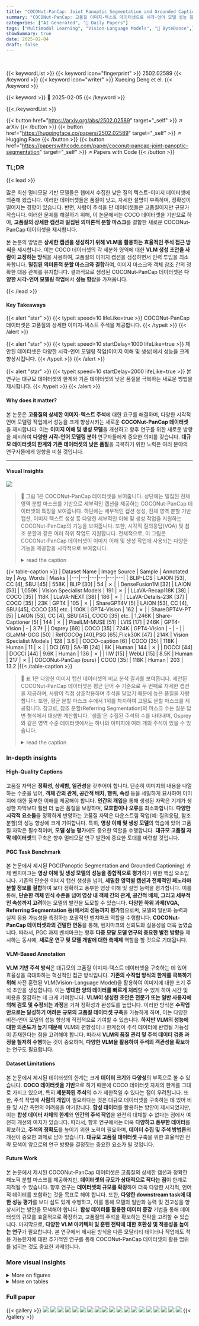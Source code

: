 ```yaml
---
title: "COCONut-PanCap: Joint Panoptic Segmentation and Grounded Captions for Fine-Grained Understanding and Generation"
summary: "COCONut-PanCap: 고품질 이미지-텍스트 데이터셋으로 시각-언어 모델 성능 향상"
categories: ["AI Generated", "🤗 Daily Papers"]
tags: ["Multimodal Learning", "Vision-Language Models", "🏢 ByteDance",]
showSummary: true
date: 2025-02-04
draft: false
---
```


<br>

{{< keywordList >}}
{{< keyword icon="fingerprint" >}} 2502.02589 {{< /keyword >}}
{{< keyword icon="writer" >}} Xueqing Deng et el. {{< /keyword >}}
 
{{< keyword >}} 🤗 2025-02-05 {{< /keyword >}}
 
{{< /keywordList >}}

{{< button href="https://arxiv.org/abs/2502.02589" target="_self" >}}
↗ arXiv
{{< /button >}}
{{< button href="https://huggingface.co/papers/2502.02589" target="_self" >}}
↗ Hugging Face
{{< /button >}}
{{< button href="https://paperswithcode.com/paper/coconut-pancap-joint-panoptic-segmentation" target="_self" >}}
↗ Papers with Code
{{< /button >}}




### TL;DR


{{< lead >}}

많은 최신 멀티모달 기반 모델들은 웹에서 수집한 낮은 질의 텍스트-이미지 데이터셋에 의존해 왔습니다. 이러한 데이터셋들은 품질이 낮고, 자세한 설명이 부족하며, 정확성이 떨어지는 경향이 있습니다.  반면, 사람이 주석을 단 데이터셋들은 고품질이지만 규모가 작습니다. 이러한 문제를 해결하기 위해, 이 논문에서는 COCO 데이터셋을 기반으로 하여, **고품질의 상세한 캡션과 밀집된 의미론적 분할 마스크**를 결합한 새로운 COCONut-PanCap 데이터셋을 제시합니다. 

본 논문의 방법은 **상세한 캡션을 생성하기 위해 VLM을 활용하는 효율적인 주석 접근 방식**을 제시합니다. 이는 COCO 데이터셋의 각 세분화 영역에 대한 **VLM 생성 초안을 사람이 교정하는 방식**을 사용하여, 고품질의 이미지 캡션을 생성하면서 인력 투입을 최소화합니다.  **밀집된 의미론적 분할 마스크와 결합**하여, 이미지 마스크와 객체 참조 간의 정확한 대응 관계를 유지합니다.  결과적으로 생성된 COCONut-PanCap 데이터셋은 **다양한 시각-언어 모델링 작업**에서 **성능 향상**을 가져옵니다.

{{< /lead >}}


#### Key Takeaways

{{< alert "star" >}}
{{< typeit speed=10 lifeLike=true >}} COCONut-PanCap 데이터셋은 고품질의 상세한 이미지-텍스트 주석을 제공합니다. {{< /typeit >}}
{{< /alert >}}

{{< alert "star" >}}
{{< typeit speed=10 startDelay=1000 lifeLike=true >}} 제안된 데이터셋은 다양한 시각-언어 모델링 작업(이미지 이해 및 생성)에서 성능을 크게 향상시킵니다. {{< /typeit >}}
{{< /alert >}}

{{< alert "star" >}}
{{< typeit speed=10 startDelay=2000 lifeLike=true >}} 본 연구는 대규모 데이터셋의 한계와 기존 데이터셋의 낮은 품질을 극복하는 새로운 방법을 제시합니다. {{< /typeit >}}
{{< /alert >}}

#### Why does it matter?
본 논문은 **고품질의 상세한 이미지-텍스트 주석**에 대한 요구를 해결하며, 다양한 시각적 언어 모델링 작업에서 성능을 크게 향상시키는 새로운 **COCONut-PanCap 데이터셋**을 제시합니다. 이는 **이미지 이해 및 생성 모델**을 개선하고 향후 연구를 위한 새로운 방향을 제시하여 **다양한 시각-언어 모델링 분야** 연구자들에게 중요한 의미를 갖습니다.  **대규모 데이터셋의 한계와 기존 데이터셋의 낮은 품질**을 극복하기 위한 노력은 여러 분야의 연구자들에게 영향을 미칠 것입니다.

------
#### Visual Insights



![](https://arxiv.org/html/2502.02589/x2.png)

> 🔼 그림 1은 COCONut-PanCap 데이터셋을 보여줍니다. 상단에는 밀집된 전체 영역 분할 마스크를 기반으로 세부적인 캡션을 제공하는 COCONut-PanCap 데이터셋의 특징을 보여줍니다. 하단에는 세부적인 캡션 생성, 전체 영역 분할 기반 캡션, 이미지 텍스트 생성 등 다양한 세부적인 이해 및 생성 작업을 지원하는 COCONut-PanCap의 기능을 보여줍니다. 또한, 시각적 질의응답(VQA) 및 참조 분할과 같은 여러 하위 작업도 지원합니다.  전체적으로, 이 그림은 COCONut-PanCap 데이터셋이 이미지 이해 및 생성 작업에 사용되는 다양한 기능을 제공함을 시각적으로 보여줍니다.
> <details>
> <summary>read the caption</summary>
> Figure 1:  COCONut-PanCap Dataset. Top: The proposed COCONut-PanCap dataset features detailed captions grounded with dense panoptic segmentation masks. Bottom: COCONut-PanCap supports various fine-grained understanding and generation tasks, including detailed captioning, panoptic segmentation grounded caption, and text-to-image generation. The dataset also facilitates several downstream tasks, such as visual question-answering (VQA) and referring segmentation.
> </details>





{{< table-caption >}}
| Dataset Name | Image Source | Sample | Annotated by | Avg. Words | Masks |
|---|---|---|---|---|---| 
| BLIP-LCS | LAION [53], CC [4], SBU [45] | 558K | BLIP [30] | 54 | ✗ |
| DenseFusion1M [32] | LAION [53] | 1,059K | Vision Specialist Models | 191 | ✗ |
| LLaVA-Recap118K [38] | COCO [35] | 118K | LLaVA-NEXT [38] | 186 | ✗ |
| LLaVA-Details-23K [37] | COCO [35] | 23K | GPT4 | 105 | ✗ |
| ShareGPT4V [5] | LAION [53], CC [4], SBU [45], COCO [35] etc. | 100K | GPT4-Vision | 162 | ✗ |
| ShareGPT4V-PT [5] | LAION [53], CC [4], SBU [45], COCO [35] etc. | 1,246K | Share-Captioner [5] | 144 | ✗ |
| PixelLM-MUSE [51] | LVIS [17] | 246K | GPT4-Vision | - | 3.7‡ |
| Osprey [69] | COCO [35] | 724K | GPT4-Vision | - | - |
| GLaMM-GCG [50] | RefCOCOg [40],PSG [65],Flick30K [47] | 214K | Vision Specialist Models | 128 | 3.6 |
| COCO-caption [6] | COCO [35] | 118K | Human | 11 | ✗ |
| DCI [61] | SA-1B [24] | 8K | Human | 144 | ✗ |
| DOCCI [44] | DOCCI [44] | 9.6K | Human | 136 | ✗ |
| IIW [15] | WebLI [15] | 8.5K | Human | 217 | ✗ |
| COCONut-PanCap (ours) | COCO [35] | 118K | Human | 203 | 13.2 |{{< /table-caption >}}

> 🔼 표 1은 다양한 이미지 캡션 데이터셋의 비교 분석 결과를 보여줍니다. 제안된 COCONut-PanCap 데이터셋은 평균 단어 수 기준으로 두 번째로 자세한 캡션을 제공하며, 사람이 직접 상호작용하며 주석을 달았기 때문에 높은 품질을 자랑합니다. 또한, 평균 분할 마스크 수에서 1위를 차지하여 고밀도 분할 마스크를 제공합니다. 참고로, 참조 분할(Referring Segmentation)의 마스크 수는 질문 답변 형식에서 대상만 계산합니다. '샘플'은 수집된 주석의 수를 나타내며, Osprey와 같은 영역 수준 데이터셋에서는 하나의 이미지에 여러 개의 주석이 있을 수 있습니다.
> <details>
> <summary>read the caption</summary>
> Table 1:  Dataset (training set) Comparison.  Our proposed COCONut-PanCap dataset stands out for its detailed (2nd highest in Average Words), high-quality (human interactive annotated) captions and high-density segmentation masks (1st in Average Masks). ‡ denotes the mask number for referring segmentation which only counts the targets in QA format. Note that “Samples” means the number of collected annotations, where there may exist one image with multiple different annotation, i.e., in region-level datasets like Osprey.
> </details>





### In-depth insights


#### High-Quality Captions
고품질 자막은 **정확성, 상세함, 일관성**을 갖추어야 합니다. 단순히 이미지의 내용을 나열하는 수준을 넘어, **객체 간의 관계, 공간적 배치, 행위, 속성** 등을 세밀하게 묘사하여 이미지에 대한 풍부한 이해를 제공해야 합니다.  **인간의 개입**을 통해 생성된 자막은 기계가 생성한 자막보다 훨씬 더 높은 품질을 보장하며, **모호함이나 오류**를 최소화합니다.  **다양한 시각적 요소들**을 정확하게 반영하는 고품질 자막은 다운스트림 작업(예: 질의응답, 참조 분할)의 성능 향상에 크게 기여합니다. 특히, **영상 이해 및 생성 모델**의 학습에 있어 고품질 자막은 필수적이며, **모델 성능 평가**에도 중요한 역할을 수행합니다.  **대규모 고품질 자막 데이터셋**의 구축은 향후 멀티모달 연구 발전에 중요한 토대를 마련할 것입니다.

#### PGC Task Benchmark
본 논문에서 제시된 PGC(Panoptic Segmentation and Grounded Captioning) 과제 벤치마크는 **영상 이해 및 생성 모델의 성능을 종합적으로 평가**하기 위한 핵심 요소입니다.  기존의 단순한 이미지 캡션 생성을 넘어, **세밀한 영역별 캡션과 전체적인 패노라마 분할 정보를 결합**하여 보다 정확하고 풍부한 영상 이해 및 설명 능력을 평가합니다.  이를 통해, **단순한 객체 인식 수준을 넘어 영상 내 객체 간의 관계, 공간적 배치, 그리고 세부적인 속성까지 고려**하는 모델의 발전을 도모할 수 있습니다.  **다양한 하위 과제(VQA, Referring Segmentation 등)에서의 성능까지 평가**함으로써, 모델의 일반화 능력과 실제 응용 가능성을 측정하는 포괄적인 벤치마크 역할을 수행합니다.  **COCONut-PanCap 데이터셋과의 긴밀한 연동**을 통해, 벤치마크의 신뢰도와 실용성을 더욱 높였습니다. 따라서, PGC 과제 벤치마크는 향후 **다중 모달 모델 연구의 중요한 발전 방향**을 제시하는 동시에, **새로운 연구 및 모델 개발에 대한 촉매제** 역할을 할 것으로 기대됩니다.

#### VLM-Based Annotation
**VLM 기반 주석 방식**은 대규모의 고품질 이미지-텍스트 데이터셋을 구축하는 데 있어 효율성을 극대화하는 혁신적인 접근 방식입니다.  **기존의 수작업 방식의 한계를 극복하기 위해** 사전 훈련된 VLM(Vision-Language Model)을 활용하여 이미지에 대한 초기 주석 초안을 생성합니다. 이는 **방대한 양의 데이터를 빠르게 처리**할 수 있게 하여 시간 및 비용을 절감하는 데 크게 기여합니다.  **VLM이 생성한 초안은 전문가 또는 일반 사용자에 의해 검토 및 수정되는 과정**을 거쳐 정확성과 완성도를 높입니다.  이러한 방식은 **수작업만으로는 달성하기 어려운 규모의 고품질 데이터셋 구축**을 가능하게 하며, 이는 다양한 비전-언어 모델의 성능 향상에 직접적으로 기여할 수 있습니다.  **하지만 VLM의 성능에 대한 의존도가 높기 때문에** VLM의 편향성이나 한계점이 주석 데이터에 반영될 가능성이 존재한다는 점을 고려해야 합니다.  따라서 **VLM의 품질 관리 및 주석 데이터 검증 과정을 철저히 수행**하는 것이 중요하며,  **다양한 VLM을 활용하여 주석의 객관성을 확보**하는 연구도 필요합니다.

#### Dataset Limitations
본 논문에서 제시된 데이터셋의 한계는 크게 **데이터 크기**와 **다양성**의 부족으로 볼 수 있습니다.  **COCO 데이터셋을 기반**으로 하기 때문에 COCO 데이터셋 자체의 한계를 그대로 가지고 있으며, 특히 **세분화된 주석**의 수가 제한적일 수 있다는 점이 우려됩니다. 또한, 주석 작업에 **사람의 개입**이 필요하다는 것은 대규모 데이터셋을 구축하는 데 있어 비용 및 시간 측면의 어려움을 야기합니다.  **합성 데이터**를 활용하는 방안이 제시되었지만, 이는 **합성 데이터 자체의 한계**와 **인간의 주석 작업**을 완전히 대체할 수 없다는 점에서 여전히 개선의 여지가 있습니다. 따라서, 향후 연구에서는 더욱 **다양하고 풍부한 데이터**를 확보하고, **주석의 정확도**를 높이기 위한 노력이 필요하며, **데이터 수집 및 주석 방법론**의 개선이 중요한 과제로 남아 있습니다.  **대규모 고품질 데이터셋** 구축을 위한 효율적인 전략 모색이 앞으로의 연구 방향을 결정짓는 중요한 요소가 될 것입니다.

#### Future Work
본 논문에서 제시된 COCONut-PanCap 데이터셋은 고품질의 상세한 캡션과 정확한 패노픽 분할 마스크를 제공하지만, **데이터셋의 규모가 상대적으로 작다는 점**이 한계로 지적될 수 있습니다.  향후 연구는 **데이터셋의 규모를 확장**하여 더욱 다양한 시각적, 언어적 데이터를 포함하는 것을 목표로 해야 합니다. 또한, **다양한 downstream task에 대한 성능 평가**를 보다 심도 있게 수행하고, 이를 통해 모델의 일반화 능력 및 견고성을 향상시키는 방안을 모색해야 합니다.  **합성 데이터를 활용한 데이터 증강** 기법을 통해 데이터셋의 규모를 효율적으로 확장하고, 고품질의 주석을 확보하는 전략을 고려할 수 있습니다. 마지막으로, **다양한 VLM 아키텍처 및 훈련 전략에 대한 호환성 및 적응성을 높이는 연구**가 필요합니다.  본 연구에서 제시된 방식을 다른 모달리티 데이터나 작업에도 적용 가능한지에 대한 추가적인 연구를 통해 COCONut-PanCap 데이터셋의 활용 범위를 넓히는 것도 중요한 과제입니다.


### More visual insights

<details>
<summary>More on figures
</summary>


![](https://arxiv.org/html/2502.02589/x3.png)

> 🔼 그림 2는 논문에서 제시된 주석 추가 파이프라인을 보여줍니다. 먼저, 사람이 직접 주석을 단 전경 분할 마스크가 주어진 입력 이미지에 오버레이됩니다. 이때, set-of-marks [66] 시각화 기법을 사용하여 비전 언어 모델(VLM)을 프롬프트합니다. VLM이 초기 초안을 생성한 후에는 사람이 직접 편집하고 검증하는 과정을 거칩니다. 최종적으로, 주석이 달린 메타데이터는 지시 조정 또는 미세 조정 단계에서 다양한 작업을 위한 데이터셋을 구성하는 데 사용됩니다.  이 과정을 통해 보다 정확하고 상세한 이미지 캡션을 얻을 수 있으며, 다양한 다운스트림 작업에 활용될 수 있습니다.
> <details>
> <summary>read the caption</summary>
> Figure 2: Annotation Pipeline. Given an input image, human-annotated panoptic segmentation masks are overlaid using set-of-marks [66] visualization techniques to prompt the vision-language model (VLM). After generating an initial draft, human effort is investigated for editing and verification. Finally, the annotated metadata will be formatted to construct the datasets for various tasks at instruction tuning or finetuning stage.
> </details>



![](https://arxiv.org/html/2502.02589/extracted/6178518/figures/nouns_freq.png)

> 🔼 그림 3은 논문에서 제안하는 세분화된 캡션 생성을 위한 주석 라벨링 과정을 보여줍니다.  오른쪽(Round 1)은 결합된 set-of-marks 이미지를 입력으로 주어진 초기 응답과 사람이 수정한 내용을 보여줍니다. 사람이 수정한 내용이 반영된 최종 결과는 왼쪽(Round 2)에 표시되는데, 여기에는 패노라마 분할 마스크를 기반으로 생성된 세분화된 캡션이 포함되어 있습니다.
> <details>
> <summary>read the caption</summary>
> Figure 3: Designed Prompt Template. By giving the concatenated set-of-marks images, the right side (round-1) shows the initial response and the corresponding human edits. Once finalized by humans, these edits will be merged into a single detailed caption grounded with panoptic segmentation masks, as shown in the left side (round-2).
> </details>



![](https://arxiv.org/html/2502.02589/extracted/6178518/figures/user_study.png)

> 🔼 그림 4는 COCONut-PanCap 데이터셋에서 추출된 명사들의 빈도를 보여줍니다.  가장 빈번하게 나타나는 상위 10개 명사는 사람, 테이블, 방, 거리, 식사, 남자, 사람(person), 자동차, 의자, 그리고 들판입니다. 이는 데이터셋에 포함된 이미지들이 다양한 실내외 환경과 사람, 사물 등을 묘사하고 있음을 시사합니다.  각 명사의 빈도수는 수직 막대 그래프로 표현되어 있으며, 빈도가 높을수록 막대의 길이가 길어집니다. 이 그래프를 통해 COCONut-PanCap 데이터셋의 주요 특징과 이미지 콘텐츠의 분포를 파악할 수 있습니다.
> <details>
> <summary>read the caption</summary>
> Figure 4: Frequency of Extracted Nouns from the COCONut-PanCap Dataset. The top 10 most frequent nouns are: people, table, room, street, dining, man, person, cars, chairs, and field.
> </details>



![](https://arxiv.org/html/2502.02589/extracted/6178518/figures/fid_capture.png)

> 🔼 본 논문의 그림 5는 사용자 연구를 통해 캡션의 질을 평가한 결과를 보여줍니다. 1,000개의 캡션 샘플에 대해 인간 평가자들이 무작위로 평가를 수행하였으며, 본 논문에서 제시된 데이터셋(COCONut-PanCap)에서 생성된 캡션에 대한 선호도가 훨씬 높았음을 보여줍니다.
> <details>
> <summary>read the caption</summary>
> Figure 5: Caption Quality via User Study. The study involved human evaluators assessing a random sample of 1,000 captions, with a strong preference shown for captions from our dataset.
> </details>



![](https://arxiv.org/html/2502.02589/x4.png)

> 🔼 그림 6은 합성 데이터와 사람이 작성한 주석의 비율을 달리하여 LLaVA-NeXT의 상세 자막 생성 성능과 SD3-medium의 텍스트 조건 이미지 생성 성능을 평가한 결과를 보여줍니다. CAPTURE 지표는 LLaVA-NeXT의 상세 자막 생성 성능을, FID 지표는 SD3-medium의 텍스트 조건 이미지 생성 성능을 평가하는 데 사용되었습니다.  그래프는 합성 데이터 비율이 감소하고 사람이 작성한 주석 비율이 증가함에 따라 두 모델의 성능이 향상되는 것을 보여줍니다.
> <details>
> <summary>read the caption</summary>
> Figure 6:  Varying Synthetic and Human-Annotation Ratios. CAPTURE is used to evaluate the performance of LLaVA-NeXT on detailed captioning, while FID assesses the performance of SD3-medium on text-conditioned image generation.
> </details>



![](https://arxiv.org/html/2502.02589/x5.png)

> 🔼 그림 7(a)는 원 논문의 LLaVA-NeXt-AnyRes 아키텍처를 보여줍니다.  고해상도 이미지와 표현을 유지하면서 연산 비용을 관리하기 위해 그리드 기반 구성을 사용합니다. 패치 수준과 이미지 수준 특징을 추출하여 결합한 후 LLM에 전달하는 방식입니다.  이 방식은 성능 효율성과 운영 비용 간의 균형을 맞추는 데 효과적이지만, 개체의 일부가 다른 패치로 나뉘는 경우(예: 개의 머리 일부가 여러 패치로 나뉨) 불완전한 특징 추출이 발생할 수 있습니다.
> <details>
> <summary>read the caption</summary>
> (a) LLaVA-NeXt-AnyRes
> </details>



![](https://arxiv.org/html/2502.02589/x6.png)

> 🔼 그림 7(b)는 논문의 A.1절 'Detailed Captioning' 에서 제안된 LLaVA-NeXt-pool의 구조를 보여줍니다. 기존 LLaVA-NeXt(그림 7(a))는 이미지를 패치 단위로 나누어 처리하는 반면, LLaVA-NeXt-pool은 COCONut-PanCap 데이터셋의 패노프틱 분할 마스크를 활용하여 객체의 세부 정보를 보존하면서 특징을 추출합니다. 이를 통해 개별 객체에 대한 특징 추출이 더욱 완벽해지고, 고해상도 이미지에서도 성능 저하 없이 세부 정보를 효과적으로 처리할 수 있습니다.  개선된 특징 추출 방식은 개별 객체의 특징을 더욱 정확하게 포착하여, 특히 고해상도 이미지에서의 성능 향상에 기여합니다.
> <details>
> <summary>read the caption</summary>
> (b) our LLaVA-NeXt-pool
> </details>



![](https://arxiv.org/html/2502.02589/x7.png)

> 🔼 그림 7은 논문에서 제안하는 새로운 LLaVA-NeXt-pool 모델과 기존 LLaVA-NeXt 모델의 비교를 보여줍니다. 기존 LLaVA-NeXt는 이미지를 패치 단위로 나누어 처리하는 반면, 제안된 LLaVA-NeXt-pool은 패치 단위 처리의 단점을 극복하기 위해 panoptic segmentation 마스크를 활용하여 객체의 세부 정보를 더 잘 유지하면서 특징을 추출합니다. 이를 통해 고해상도 이미지의 세부 정보를 효과적으로 처리하고 성능과 효율성을 동시에 높일 수 있습니다. 그림은 두 모델의 구조적 차이를 시각적으로 보여주고, 제안된 모델의 장점을 강조합니다.
> <details>
> <summary>read the caption</summary>
> Figure 7: Comparison of LLaVA-NeXt and our proposed LLaVA-NeXt-pool.
> </details>



![](https://arxiv.org/html/2502.02589/x8.png)

> 🔼 그림 8은 논문에서 제안하는 PanCaper 모델의 아키텍처를 보여줍니다.  PanCaper는 사전 훈련된 kMaX-DeepLab [67]의 비전 인코더를 백본으로 사용하여 패노픽 분할에 필수적인 고밀도 특징을 효과적으로 추출합니다.  모델은 비전 백본, 마스크 디코더, 다중 모드 LLM의 세 가지 주요 구성 요소로 이루어져 있습니다.  비전 백본은 이미지에서 고밀도 시각적 특징을 추출하고, 마스크 디코더는 이러한 특징과 LLM의 출력을 사용하여 패노픽 분할 마스크를 생성합니다. 다중 모드 LLM은 이미지와 마스크 정보를 처리하여 객체에 대한 세분화된 설명을 생성하는 역할을 합니다. 이러한 구성 요소들의 상호작용을 통해 PanCaper는 이미지의 패노픽 분할과 정확한 캡션 생성을 동시에 수행할 수 있습니다.
> <details>
> <summary>read the caption</summary>
> Figure 8: Architecture of PanCaper. We utilize a pretrained vision encoder from kMaX-DeepLab [67] as our vision backbone, which effectively extracts dense features essential for panoptic segmentation.
> </details>



![](https://arxiv.org/html/2502.02589/x9.png)

> 🔼 그림 9는 논문에서 제시된 COCONut-PanCap 데이터셋의 패노픽 기반 접지화된 캡션 시각화 예시입니다. 그림에는 다양한 장면의 이미지와 각 영역에 대한 상세한 설명이 담긴 캡션이 함께 제시되어 있습니다.  각 이미지는 패노픽 분할 마스크를 이용하여 객체를 정확하게 구분하고 있으며, 캡션은 해당 마스크에 기반하여 생성되어 객체와 시각적 요소 간의 정확한 대응 관계를 보여줍니다. 이를 통해 COCONut-PanCap 데이터셋이 이미지의 시각적 이해와 캡션 생성 모두에 효과적으로 활용될 수 있음을 보여줍니다.
> <details>
> <summary>read the caption</summary>
> Figure 9:  Visualization of the Panoptic Grounded Caption. Our annotated captions ground the panoptic segmentation masks.
> </details>



![](https://arxiv.org/html/2502.02589/x10.png)

> 🔼 그림 10은 COCONut-PanCap 데이터셋의 패노라마 기반 접지 캡션의 시각화 예시입니다. 이 그림에서는 각 이미지에 대해 사람이 주석을 단 패노라마 분할 마스크에 기반한 자세한 캡션을 보여줍니다.  이미지의 각 영역에 대한 자세한 설명과 함께 이미지 내의 개체 및 영역에 대한 정확한 참조를 제공합니다.  이를 통해 시각적 이해와 자연어 처리 모델의 성능 향상에 기여합니다.
> <details>
> <summary>read the caption</summary>
> Figure 10:  Visualization of the Panoptic Grounded Caption. Our annotated captions ground the panoptic segmentation masks.
> </details>



![](https://arxiv.org/html/2502.02589/x11.png)

> 🔼 본 그림은 논문의 사용자 연구에서 GPT-4V 어노테이션과 COCONut-PanCap 어노테이션이 일치하는 간단한 사례들을 보여줍니다.  그림은 세 가지 이미지와 각 이미지에 대한 두 가지 캡션(COCONut-PanCap과 GPT-4V가 생성한 캡션)을 제시하며, 각 캡션의 차이점과 유사점을 비교 분석하여 어노테이션 일치 여부를 판단하는 사용자 연구의 일부분을 시각적으로 보여주는 예시입니다. 각 이미지는 제브라, 기린, 오토바이를 보여주며, COCONut-PanCap 캡션은 주로 이미지 내 객체와 속성을 간결하게 기술하는 반면, GPT-4V 캡션은 더욱 풍부하고 상세한 설명을 제공합니다. 이러한 비교를 통해 사용자 연구에서 어노테이션 일치 기준을 설정하는 과정과 그 결과를 이해할 수 있습니다.
> <details>
> <summary>read the caption</summary>
> Figure 11:  Tier Examples for the User Study. Our COCONut-PanCap annotations are tied with GPT-4V annotations for some simple cases.
> </details>



</details>




<details>
<summary>More on tables
</summary>


{{< table-caption >}}
| Dataset Name | Samples | Avg. Words | Caption | T2I | Grd. Seg. |
|---|---|---|---|---|---| 
| COCO-30K [6] | 30,000 | 11 | ✓ | ✓ | ✗ |
| DOCCI-test [44] | 5,000 | 136 | ✓ | ✓ | ✗ |
| IIW-test [15] | 445 | 217 | ✓ | ✓ | ✗ |
| GenEval [16] | 553 | 8 | ✗ | ✓ | ✗ |
| T2I-CompBench val [20] | 2400 | 9 | ✗ | ✓ | ✗ |
| GLaMM-GCG val-test [50] | 2,000 | 128 | ✓ | ✗ | ✓ |
| COCONut-PanCap val (ours) | 25,000 | 233 | ✓ | ✓ | ✓ |{{< /table-caption >}}
> 🔼 표 2는 COCONut-PanCap 검증 세트에 대한 비교 분석 표입니다.  기존 데이터셋과 비교하여 COCONut-PanCap 검증 세트가 자세한 캡션을 제공하고 이미지 캡션 생성, 텍스트-이미지 생성, 그리고 기반 분할 등 다양한 다중 모드 작업을 지원함을 보여줍니다.  즉,  다양한 멀티모달 작업에 활용될 수 있는 풍부한 데이터셋임을 강조합니다.
> <details>
> <summary>read the caption</summary>
> Table 2:  Dataset (evaluation set) Comparison. Our COCONut-PanCap validation set provides detailed captions and supports multiple multi-modal tasks, including image captioning, text-to-image generation (T2I), and grounded segmentation (Grd. Seg.).
> </details>

{{< table-caption >}}
| Training recipe | Method | Pretrain Dataset | Instruction-tuning dataset | Mask pooled | CAPTURE | CIDEr | BLEU@4 | METEOR | ROUGE-L |
|---|---|---|---|---|---|---|---|---|---| 
| finetune | LLaVA-NeXT* | LAION-CC-SBU | LLaVA 665K | ✗ | 55.4 | 10.8 | 4.2 | 13.2 | 23.1 |
| finetune | LLaVA-NeXT | LAION-CC-SBU | LLaVA 665K-COCONut-PanCap | ✗ | 58.7 | 11.2 | 4.8 | 16.2 | 24.6 |
| finetune | LLaVA-NeXT-pool | LAION-CC-SBU | LLaVA 665K-COCONut-PanCap | ✓ | 61.4 | 13.1 | 5.3 | 17.1 | 26.8 |
| finetune | LLaVA-NeXT-I | LAION-CC-SBU | LLaVA 665K-InternVL2-Cap | ✗ | 53.9 | 9.4 | 4.4 | 11.5 | 21.4 |
| finetune | LLaVA-NeXT-Q | LAION-CC-SBU | LLaVA 665K-Qwen2VL-Cap | ✗ | 55.4 | 8.9 | 4.6 | 12.9 | 22.5 |
| finetune | LLaVA-NeXT-G | LAION-CC-SBU | LLaVA 665K-GPT4V-Cap | ✗ | 56.2 | 9.6 | 4.7 | 13.3 | 22.8 |{{< /table-caption >}}
> 🔼 표 3은 COCONut-PanCap 검증 세트에서 평가된 자막 벤치마크 결과를 보여줍니다. 표에 따르면, 지시 데이터 세트의 데이터 양은 동일하게 유지되고 자세한 캡션의 출처만 다릅니다. 총 23,000개의 이미지가 자세한 캡션을 가지고 있습니다.  LLaVA-NeXT 기본 모델과 비교하여, COCONut-PanCap 데이터셋으로 미세 조정된 모델의 성능 향상을 보여줍니다. 특히,  Panoptic Segmentation 마스크를 추가한 LLaVA-NeXT-pool 모델은 다른 모델들보다 성능이 훨씬 뛰어남을 알 수 있습니다.  합성 캡션으로 훈련된 모델들은 인간이 작성한 캡션으로 훈련된 모델보다 성능이 낮은 것으로 나타났습니다.
> <details>
> <summary>read the caption</summary>
> Table 3: Caption Benchmark Results Evaluated on Our COCONut-PanCap Val Set. Note that the amount of data in the instruction dataset remains the same; only the sources of the detailed captions vary, with a total of 23K images that have detailed captions.
> </details>

{{< table-caption >}}
| Method | Pretrain dataset | Instruction dataset | Mask pooled | CAPTURE | CIDEr | BLEU@4 | METEOR | PQ | PQ<sup>thing</sup> | PQ<sup>stuff</sup> |
|---|---|---|---|---|---|---|---|---|---|---|
| LISA+ * | LAION-CC-SBU | GranDf | ✗ | 46.2 | 6.6 | 3.8 | 9.8 | 0.43 | 0.41 | 0.45 |
| LISA+ | LAION-CC-SBU | COCONut-PanCap (ours) | ✗ | 57.9 | 8.1 | 4.9 | 13.8 | 0.50 | 0.49 | 0.44 |
| GLaMM GCG * | LAION-CC-SBU+GranD | GranDf | ✗ | 43.2 | 6.5 | 3.6 | 10.6 | 0.27 | 0.35 | 0.21 |
| GLaMM GCG | LAION-CC-SBU+GranD | COCONut-PanCap (ours) | ✗ | 56.8 | 7.8 | 5.2 | 14.3 | 0.55 | 0.54 | 0.46 |
| PanCaper (ours) | LAION-CC-SBU | COCONut-PanCap (ours) | ✗ | 62.6 | 12.0 | 5.8 | 15.4 | 0.56 | 0.55 | 0.66 |
| PanCaper-Pro (ours) | LAION-CC-SBU | COCONut-PanCap (ours) | ✓ | 64.3 | 12.5 | 6.4 | 17.9 | 0.61 | 0.58 | 0.68 |{{< /table-caption >}}
> 🔼 표 4는 COCONut-PanCap 검증 세트에서 수행된 공동 전경 분할 및 근거 기반 캡션 생성(PGC) 결과를 보여줍니다.  표는 다양한 모델의 성능을 비교하여,  PanCaper 모델이 다른 PGC 모델들에 비해  CIDEr, CAPTURE, BLEU@4, METEOR 및 PQ 점수에서 훨씬 더 나은 성능을 보임을 보여줍니다.  * 표시는 재현된 결과임을 나타냅니다.  PanCaper-Pro 모델은 마스크 풀링 기능을 추가하여 더욱 향상된 성능을 보여줍니다. 이는 COCONut-PanCap 데이터셋이 PGC 작업에 매우 효과적임을 시사합니다.
> <details>
> <summary>read the caption</summary>
> Table 4: Joint Panoptic Segmentation and Grounded Captioning (PGC) on COCONut-PanCap Val Set. * denotes reproduced results.
> </details>

{{< table-caption >}}
| Training dataset | Evaluation dataset | FID ↓ | FDdinov2 ↓ | CLIPScore ↑ |
|---|---|---|---|---|
| SD3 PT dataset [12] | DOCCI test set [44] | 30.2 | 345 | 74.9 |
| COCO-caption [6] |  | 27.6 | 321 | 76.8 |
| DOCCI [44] |  | 22.1 | 300 | 77.8 |
| COCONut-PanCap (ours) |  | 21.4 | 290 | 77.9 |
| SD3 PT dataset [12] |  | 31.8 | 300 | 73.8 |
| COCO-caption [6] | COCONut-PanCap | 28.0 | 294 | 74.0 |
| DOCCI [44] | val set (ours) | 24.3 | 267 | 75.1 |
| COCONut-PanCap (ours) |  | 23.1 | 260 | 77.3 |{{< /table-caption >}}
> 🔼 표 5는 텍스트 조건부 이미지 생성에 대한 벤치마크 결과를 보여줍니다. Stable Diffusion 3(SD3) 미디엄 모델을 COCO-Caption(짧은 버전), DOCCI, 그리고 연구팀이 제작한 COCONut-PanCap 데이터셋을 사용하여 미세 조정했으며, DOCCI 테스트 세트[44]와 연구팀의 COCONut-PanCap 검증 세트에서 평가했습니다. 'SD3 PT 데이터셋'은 SD3의 사전 훈련 데이터셋을 나타내며, 해당 행은 SD3의 제로샷 평가 결과를 보여줍니다.
> <details>
> <summary>read the caption</summary>
> Table 5: Benchmark Results on Text Conditioned Image Generation. Stable-Diffusion-3 (SD3) medium is finetuned with COCO-Caption (short), DOCCI and our COCONut-Panoptic and evaluated on DOCCI test set [44] and our COCONut-PanCap val set. ‘SD3 PT dataset’ denotes the pretraining dataset of SD3, and thus the rows correspond to zero-shot evaluation of SD3.
> </details>

{{< table-caption >}}
|       | w/o FT | COCO-caption [6] | DOCCI [44] | COCONut-PanCap |
| :---- | :----: | :----: | :----: | :----: |
| color attribution | 0.37 | 0.34 | 0.38 | 0.40 |
| colors | 0.73 | 0.70 | 0.74 | 0.75 |
| position | 0.33 | 0.30 | 0.36 | 0.36 |
| counting | 0.65 | 0.64 | 0.65 | 0.70 |
| single object | 0.96 | 0.94 | 0.95 | 0.96 |
| two objects | 0.80 | 0.78 | 0.81 | 0.89 |
| overall score | 0.64 | 0.62 | 0.65 | 0.68 |{{< /table-caption >}}
> 🔼 표 6은 GenEval [16] 데이터셋을 사용하여 SD3-medium (텍스트-이미지 생성 모델)을 여러 데이터셋으로 미세 조정했을 때의 효과를 보여줍니다.  'w/o FT'는 어떤 데이터셋으로도 미세 조정하지 않은 모델(즉, 제로샷 테스트)을 나타냅니다. 표는 색상 지정, 색상, 위치, 계산, 단일 개체 및 두 개체와 같은 다양한 시각적 속성을 평가하는 GenEval 지표에 따른 성능을 보여줍니다. 이를 통해 다양한 데이터셋으로 미세 조정하는 것이 GenEval 작업에서 모델 성능을 향상시키는 데 어떻게 영향을 미치는지 비교 분석할 수 있습니다.
> <details>
> <summary>read the caption</summary>
> Table 6:  Effects of Fine-tuning the SD3-medium (T2I model) with Different Datasets on GenEval [16]. w/o FT denotes the model is not finetuned with any datasets (i.e., zero-shot testing).
> </details>

{{< table-caption >}}
| Method | LLM | Instruction-tuning Dataset | MM-Vet | Seed-IMG | MMBench-en | TextVQA | POPE | MME |
|---|---|---|---|---|---|---|---|---|
| LLaVA-NeXT * | Llama3-8B | orginal LLaVA 665K [38] | 43.5 | 70.1 | 71.4 | 68.9 | 85.4 | 1523 |
| LLaVA-NeXT-20K | Llama3-8B | LLaVA 665K-COCONut-PanCap-20K | 44.1 | 72.5 | 73.6 | 69.8 | 86.1 | 1552 |
| LLaVA-NeXT-50K | Llama3-8B | LLaVA 665K-COCONut-PanCap-50K | 44.6 | 73.1 | 74.2 | 70.0 | 87.1 | 1600 |
| LLaVA-NeXT-Full | Llama3-8B | LLaVA 665K-COCONut-PanCap-118K | 45.5 | 74.3 | 75.1 | 70.7 | 87.9 | 1612 |
| LLaVA-1.5 | Vicuna-7B | LLaVA 665K-ShareGPT4V-100K | 37.8 | 67.4 | 70.5 | 64.6 | 84.7 | 1519 |
| LLaVA-1.5 | Vicuna-7B | LLaVA 665K-COCONut-PanCap-20K | 38.5 | 67.7 | 70.9 | 64.5 | 84.9 | 1521 |{{< /table-caption >}}
> 🔼 표 7은 VQA(Visual Question Answering) 작업에 대한 벤치마크 결과와 ablation study를 보여줍니다.  본 연구는 instruction tuning에 사용되는 데이터셋에 상세한 캡션 데이터를 추가함으로써 모델 성능 향상을 보여주는 실험을 진행했습니다. 표에는 다양한 VQA 벤치마크(MM-Vet, Seed-IMG, MMBench-en, TextVQA, POPE, MME)에서 여러 모델 변형(LLaVA-NeXT, LLaVA-NeXT-20K, LLaVA-NeXT-50K, LLaVA-NeXT-Full, LLaVA-1.5)의 성능을 비교 분석한 결과가 제시되어 있습니다.  특히, 2만 개의 사람이 직접 작성한 데이터만으로도 10만 개의 합성 데이터와 비슷한 성능을 달성할 수 있음을 보여줍니다. * 표시는 재현된 결과를 나타냅니다.
> <details>
> <summary>read the caption</summary>
> Table 7: Benchmark Results and Ablation Study on VQA. By adding extra detailed caption data for instruction tuning, the models show increased improvement. * denotes reproduced results. Using only 20K human labeled data can still achieve comparable performance to 100K synthetic data.
> </details>

{{< table-caption >}}
| Method | refCOCO val | refCOCO testA | refCOCO testB | refCOCO+ val | refCOCO+ testA | refCOCO+ testB | refCOCOg val | refCOCOg test |
|---|---|---|---|---|---|---|---|---|
| GLaMM* [50] | 77.5 | 79.2 | 74.9 | 71.3 | 74.7 | 61.5 | 71.3 | 71.9 |
| PixelLM [51] | 73.0 | 76.5 | 68.2 | 66.3 | 71.7 | 58.3 | 69.3 | 70.5 |
| LISA-7B [28] | 74.1 | 76.5 | 71.1 | 62.4 | 67.4 | 56.5 | 66.4 | 68.5 |
| PanCaper<sup>+</sup> | 74.5 | 76.7 | 69.9 | 69.9 | 73.4 | 59.5 | 69.8 | 70.6 |
| PanCaper<sup>+</sup> + COCONut-PanCap | 76.2 | 77.1 | 72.3 | 70.5 | 73.9 | 60.1 | 72.1 | 71.6 |{{< /table-caption >}}
> 🔼 표 8은 Referring Segmentation 작업에 대한 벤치마크 결과를 보여줍니다.  표에는 다양한 방법(LISA+, PixelLM, GLaMM, PanCaper)들의 성능을 비교하여 제시하며, 각 방법의 사전 학습 데이터셋,  사용된 Instruction dataset,  그리고 Referring Segmentation 작업에 대한 성과 지표(refCOCO, refCOCO+, refCOCOg에 대한 val, testA, testB)를 보여줍니다.  GLaMM은 GranD 데이터셋을 추가적으로 사전 학습에 사용했으며, PanCaper+는 PanCaper 모델을 Referring Segmentation 작업에 맞춰 수정한 버전임을 주석에서 설명하고 있습니다.  따라서 이 표는 제안된 PanCaper 모델의 Referring Segmentation 작업 성능을 기존 방법들과 비교하여 평가하는 데 중점을 둡니다.
> <details>
> <summary>read the caption</summary>
> Table 8: Benchmark Results on Referring Segmentation. * denotes reproduced results. It is noted that GLaMM uses extra data from the GranD dataset for pretraining. + denotes our PanCaper model is adapted for referring segmentation task.
> </details>

</details>




### Full paper

{{< gallery >}}
<img src="paper_images/1.png" class="grid-w50 md:grid-w33 xl:grid-w25" />
<img src="paper_images/2.png" class="grid-w50 md:grid-w33 xl:grid-w25" />
<img src="paper_images/3.png" class="grid-w50 md:grid-w33 xl:grid-w25" />
<img src="paper_images/4.png" class="grid-w50 md:grid-w33 xl:grid-w25" />
<img src="paper_images/5.png" class="grid-w50 md:grid-w33 xl:grid-w25" />
<img src="paper_images/6.png" class="grid-w50 md:grid-w33 xl:grid-w25" />
<img src="paper_images/7.png" class="grid-w50 md:grid-w33 xl:grid-w25" />
<img src="paper_images/8.png" class="grid-w50 md:grid-w33 xl:grid-w25" />
<img src="paper_images/9.png" class="grid-w50 md:grid-w33 xl:grid-w25" />
<img src="paper_images/10.png" class="grid-w50 md:grid-w33 xl:grid-w25" />
<img src="paper_images/11.png" class="grid-w50 md:grid-w33 xl:grid-w25" />
<img src="paper_images/12.png" class="grid-w50 md:grid-w33 xl:grid-w25" />
<img src="paper_images/13.png" class="grid-w50 md:grid-w33 xl:grid-w25" />
<img src="paper_images/14.png" class="grid-w50 md:grid-w33 xl:grid-w25" />
<img src="paper_images/15.png" class="grid-w50 md:grid-w33 xl:grid-w25" />
<img src="paper_images/16.png" class="grid-w50 md:grid-w33 xl:grid-w25" />
<img src="paper_images/17.png" class="grid-w50 md:grid-w33 xl:grid-w25" />
<img src="paper_images/18.png" class="grid-w50 md:grid-w33 xl:grid-w25" />
<img src="paper_images/19.png" class="grid-w50 md:grid-w33 xl:grid-w25" />
{{< /gallery >}}